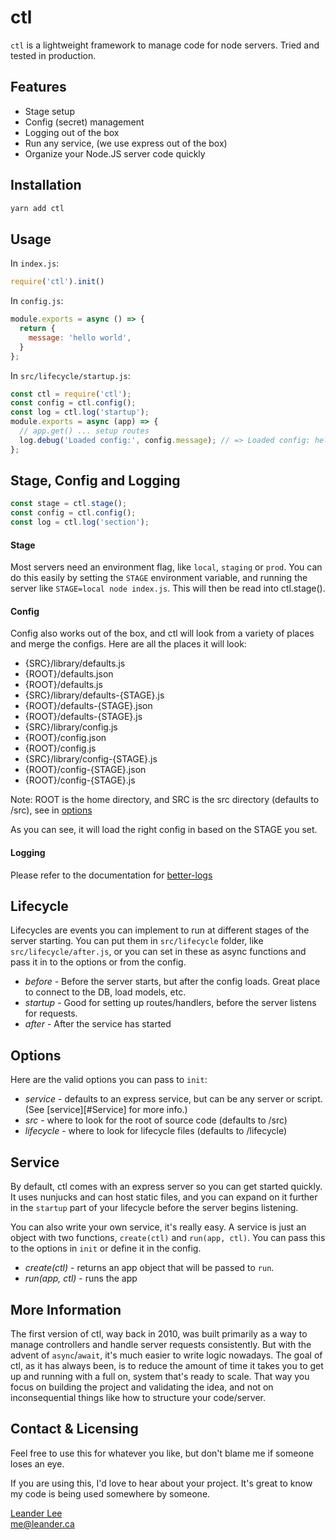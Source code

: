 # ctl

`ctl` is a lightweight framework to manage code for node servers. Tried and tested in production.

## Features

- Stage setup
- Config (secret) management
- Logging out of the box
- Run any service, (we use express out of the box)
- Organize your Node.JS server code quickly

## Installation

```bash
yarn add ctl
```

## Usage

In `index.js`:
```js
require('ctl').init()
```

In `config.js`:
```js
module.exports = async () => {
  return {
    message: 'hello world',
  }
};
```

In `src/lifecycle/startup.js`:
```js
const ctl = require('ctl');
const config = ctl.config();
const log = ctl.log('startup');
module.exports = async (app) => {
  // app.get() ... setup routes
  log.debug('Loaded config:', config.message); // => Loaded config: hello world
};
```

## Stage, Config and Logging

```js
const stage = ctl.stage();
const config = ctl.config();
const log = ctl.log('section');
```

#### Stage

Most servers need an environment flag, like `local`, `staging` or `prod`. You can do this easily by setting the `STAGE` environment variable, and running the server like `STAGE=local node index.js`. This will then be read into ctl.stage().

#### Config

Config also works out of the box, and ctl will look from a variety of places and merge the configs. Here are all the places it will look:

- {SRC}/library/defaults.js
- {ROOT}/defaults.json
- {ROOT}/defaults.js
- {SRC}/library/defaults-{STAGE}.js
- {ROOT}/defaults-{STAGE}.json
- {ROOT}/defaults-{STAGE}.js
- {SRC}/library/config.js
- {ROOT}/config.json
- {ROOT}/config.js
- {SRC}/library/config-{STAGE}.js
- {ROOT}/config-{STAGE}.json
- {ROOT}/config-{STAGE}.js

Note: ROOT is the home directory, and SRC is the src directory (defaults to /src), see in [options](#options)

As you can see, it will load the right config in based on the STAGE you set.

#### Logging

Please refer to the documentation for [better-logs](https://github.com/diamondio/better-logs)

## Lifecycle

Lifecycles are events you can implement to run at different stages of the server starting. You can put them in `src/lifecycle` folder, like `src/lifecycle/after.js`, or you can set in these as async functions and pass it in to the options or from the config.

- *before* - Before the server starts, but after the config loads. Great place to connect to the DB, load models, etc.
- *startup* - Good for setting up routes/handlers, before the server listens for requests.
- *after* - After the service has started

## Options

Here are the valid options you can pass to `init`:

- *service* - defaults to an express service, but can be any server or script. (See [service][#Service] for more info.)
- *src* - where to look for the root of source code (defaults to /src)
- *lifecycle* - where to look for lifecycle files (defaults to /lifecycle)

## Service

By default, ctl comes with an express server so you can get started quickly. It uses nunjucks and can host static files, and you can expand on it further in the `startup` part of your lifecycle before the server begins listening.

You can also write your own service, it's really easy. A service is just an object with two functions, `create(ctl)` and `run(app, ctl)`. You can pass this to the options in `init` or define it in the config.

- *create(ctl)* - returns an app object that will be passed to `run`.
- *run(app, ctl)* - runs the app

## More Information ##

The first version of ctl, way back in 2010, was built primarily as a way to manage controllers and handle server requests consistently. But with the advent of `async`/`await`, it's much easier to write logic nowadays. The goal of ctl, as it has always been, is to reduce the amount of time it takes you to get up and running with a full on, system that's ready to scale. That way you focus on building the project and validating the idea, and not on inconsequential things like how to structure your code/server.


## Contact & Licensing ##

Feel free to use this for whatever you like, but don't blame me if someone loses an eye.

If you are using this, I'd love to hear about your project. It's great to know my code is being used somewhere by someone.

[Leander Lee][1]<br />
me@leander.ca

[1]: http://leander.ca











